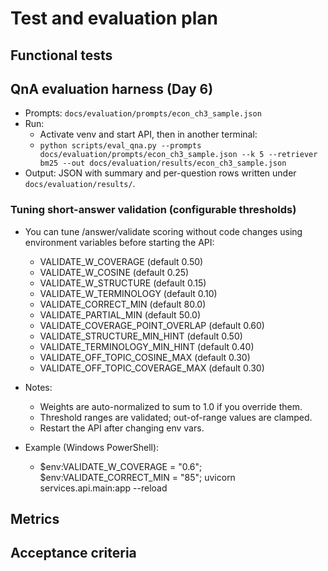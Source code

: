 # Test and evaluation plan

## Functional tests

## QnA evaluation harness (Day 6)
- Prompts: `docs/evaluation/prompts/econ_ch3_sample.json`
- Run:
	- Activate venv and start API, then in another terminal:
	- `python scripts/eval_qna.py --prompts docs/evaluation/prompts/econ_ch3_sample.json --k 5 --retriever bm25 --out docs/evaluation/results/econ_ch3_sample.json`
- Output: JSON with summary and per-question rows written under `docs/evaluation/results/`.

### Tuning short-answer validation (configurable thresholds)
- You can tune /answer/validate scoring without code changes using environment variables before starting the API:
	- VALIDATE_W_COVERAGE (default 0.50)
	- VALIDATE_W_COSINE (default 0.25)
	- VALIDATE_W_STRUCTURE (default 0.15)
	- VALIDATE_W_TERMINOLOGY (default 0.10)
	- VALIDATE_CORRECT_MIN (default 80.0)
	- VALIDATE_PARTIAL_MIN (default 50.0)
	- VALIDATE_COVERAGE_POINT_OVERLAP (default 0.60)
	- VALIDATE_STRUCTURE_MIN_HINT (default 0.50)
	- VALIDATE_TERMINOLOGY_MIN_HINT (default 0.40)
	- VALIDATE_OFF_TOPIC_COSINE_MAX (default 0.30)
	- VALIDATE_OFF_TOPIC_COVERAGE_MAX (default 0.30)

- Notes:
	- Weights are auto-normalized to sum to 1.0 if you override them.
	- Threshold ranges are validated; out-of-range values are clamped.
	- Restart the API after changing env vars.

- Example (Windows PowerShell):
	- $env:VALIDATE_W_COVERAGE = "0.6"; $env:VALIDATE_CORRECT_MIN = "85"; uvicorn services.api.main:app --reload

## Metrics

## Acceptance criteria
